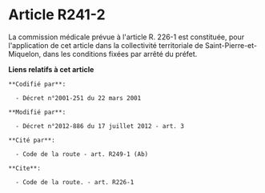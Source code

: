 # Article R241-2

La commission médicale prévue à l'article R. 226-1 est constituée, pour l'application de cet article dans la collectivité
territoriale de Saint-Pierre-et-Miquelon, dans les conditions fixées par arrêté du préfet.

**Liens relatifs à cet article**

	**Codifié par**:

	  - Décret n°2001-251 du 22 mars 2001

	**Modifié par**:

	  - Décret n°2012-886 du 17 juillet 2012 - art. 3

	**Cité par**:

	  - Code de la route - art. R249-1 (Ab)

	**Cite**:

	  - Code de la route. - art. R226-1

